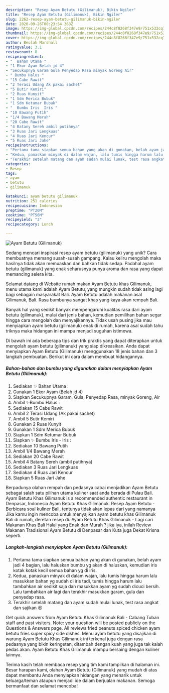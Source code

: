 ```yaml
---
description: "Resep Ayam Betutu (Gilimanuk), Bikin Ngiler"
title: "Resep Ayam Betutu (Gilimanuk), Bikin Ngiler"
slug: 2262-resep-ayam-betutu-gilimanuk-bikin-ngiler
date: 2020-09-26T00:23:54.363Z
image: https://img-global.cpcdn.com/recipes/244c8f8268f347e9/751x532cq70/ayam-betutu-gilimanuk-foto-resep-utama.jpg
thumbnail: https://img-global.cpcdn.com/recipes/244c8f8268f347e9/751x532cq70/ayam-betutu-gilimanuk-foto-resep-utama.jpg
cover: https://img-global.cpcdn.com/recipes/244c8f8268f347e9/751x532cq70/ayam-betutu-gilimanuk-foto-resep-utama.jpg
author: Beulah Marshall
ratingvalue: 3.1
reviewcount: 8
recipeingredient:
- "  Bahan Utama "
- "1 Ekor Ayam Belah jd 4"
- "Secukupnya Garam Gula Penyedap Rasa minyak Goreng Air"
- " Bumbu Halus "
- "15 Cabe Rawit"
- "2 Terasi Udang Ak pakai sachet"
- "5 Butir Kemiri"
- "2 Ruas Kunyit"
- "1 Sdm Merica Bubuk"
- "1 Sdm Ketumar Bubuk"
- "  Bumbu Iris  Iris "
- "10 Bawang Putih"
- "1/4 Bawang Merah"
- "20 Cabe Rawit"
- "4 Batany Sereh ambil putihnya"
- "3 Ruas Jari Lengkuas"
- "4 Ruas Jari Kencur"
- "5 Ruas Jari Jahe"
recipeinstructions:
- "Pertama tama siapkan semua bahan yang akan di gunakan, belah ayam jadi 4 bagian, lalu haluskan bumbu yg akan di haluskan, kemudian iris kotak kotak kecil semua bahan yg di iris."
- "Kedua, panaskan minyak di dalam wajan, lalu tumis hingga harum lalu masukkan bahan yg sudah di iris tadi, tumis hingga harum lalu tambahkan air sedikit saja dan masukkan ayam yg sudah dicuci bersih. Lalu tambahkan air lagi dan terakhir masukkan garam, gula dan penyedap rasa."
- "Terakhir setelah matang dan ayam sudah mulai lunak, test rasa angkat dan sajikan 😍"
categories:
- Resep
tags:
- ayam
- betutu
- gilimanuk

katakunci: ayam betutu gilimanuk 
nutrition: 251 calories
recipecuisine: Indonesian
preptime: "PT20M"
cooktime: "PT56M"
recipeyield: "3"
recipecategory: Lunch

---
```



![Ayam Betutu (Gilimanuk)](https://img-global.cpcdn.com/recipes/244c8f8268f347e9/751x532cq70/ayam-betutu-gilimanuk-foto-resep-utama.jpg)

Sedang mencari inspirasi resep ayam betutu (gilimanuk) yang unik? Cara membuatnya memang susah-susah gampang. Kalau keliru mengolah maka hasilnya tidak akan memuaskan dan bahkan tidak sedap. Padahal ayam betutu (gilimanuk) yang enak seharusnya punya aroma dan rasa yang dapat memancing selera kita.

Selamat datang di Website rumah makan Ayam Betutu khas Gilimanuk, menu utama kami adalah Ayam Betutu, yang mungkin sudah tidak asing lagi bagi sebagain masyarakat Bali. Ayam Betutu adalah makanan asal Gilimanuk, Bali. Rasa bumbunya sangat khas yang kaya akan rempah Bali.

Banyak hal yang sedikit banyak mempengaruhi kualitas rasa dari ayam betutu (gilimanuk), mulai dari jenis bahan, kemudian pemilihan bahan segar hingga cara mengolah dan menyajikannya. Tidak usah pusing jika mau menyiapkan ayam betutu (gilimanuk) enak di rumah, karena asal sudah tahu triknya maka hidangan ini mampu menjadi suguhan istimewa.


Di bawah ini ada beberapa tips dan trik praktis yang dapat diterapkan untuk mengolah ayam betutu (gilimanuk) yang siap dikreasikan. Anda dapat menyiapkan Ayam Betutu (Gilimanuk) menggunakan 18 jenis bahan dan 3 langkah pembuatan. Berikut ini cara dalam membuat hidangannya.

<!--inarticleads1-->

##### Bahan-bahan dan bumbu yang digunakan dalam menyiapkan Ayam Betutu (Gilimanuk):

1. Sediakan  ✨ Bahan Utama :
1. Gunakan 1 Ekor Ayam (Belah jd 4)
1. Siapkan Secukupnya Garam, Gula, Penyedap Rasa, minyak Goreng, Air
1. Ambil  ✨Bumbu Halus :
1. Sediakan 15 Cabe Rawit
1. Ambil 2 Terasi Udang (Ak pakai sachet)
1. Ambil 5 Butir Kemiri
1. Gunakan 2 Ruas Kunyit
1. Gunakan 1 Sdm Merica Bubuk
1. Siapkan 1 Sdm Ketumar Bubuk
1. Siapkan  ✨ Bumbu Iris - Iris :
1. Sediakan 10 Bawang Putih
1. Ambil 1/4 Bawang Merah
1. Sediakan 20 Cabe Rawit
1. Ambil 4 Batany Sereh (ambil putihnya)
1. Sediakan 3 Ruas Jari Lengkuas
1. Sediakan 4 Ruas Jari Kencur
1. Siapkan 5 Ruas Jari Jahe


Berpadunya olahan rempah dan pedasnya cabai menjadikan Ayam Betutu sebagai salah satu pilihan utama kuliner saat anda berada di Pulau Bali. Ayam Betutu Khas Gilimanuk is a recommended authentic restaurant in Denpasar, Indonesia Ayam Betutu Khas Gilimanuk. Resep Ayam Betutu - Berbicara soal kuliner Bali, tentunya tidak akan lepas dari yang namanya Jika kamu ingin mencoba untuk menyajikan ayam betutu khas Gilimanuk Bali di rumah, deretan resep di. Ayam Betutu Khas Gilimanuk - Lagi cari Makanan Khas Bali Halal yang Enak dan Murah ? jika iya, inilah Review Makanan Tradisional Ayam Betutu di Denpasar dan Kuta juga Dekat Krisna seperti. 

<!--inarticleads2-->

##### Langkah-langkah menyiapkan Ayam Betutu (Gilimanuk):

1. Pertama tama siapkan semua bahan yang akan di gunakan, belah ayam jadi 4 bagian, lalu haluskan bumbu yg akan di haluskan, kemudian iris kotak kotak kecil semua bahan yg di iris.
1. Kedua, panaskan minyak di dalam wajan, lalu tumis hingga harum lalu masukkan bahan yg sudah di iris tadi, tumis hingga harum lalu tambahkan air sedikit saja dan masukkan ayam yg sudah dicuci bersih. Lalu tambahkan air lagi dan terakhir masukkan garam, gula dan penyedap rasa.
1. Terakhir setelah matang dan ayam sudah mulai lunak, test rasa angkat dan sajikan 😍


Get quick answers from Ayam Betutu Khas Gilimanuk Bali - Cabang Tuban staff and past visitors. Note: your question will be posted publicly on the Questions &amp; Answers page. All reviews fried peanuts spiced chicken ayam betutu fries super spicy side dishes. Menu ayam betutu yang disajikan di warung Ayam Betutu Khas Gilimanuk ini terkenal juga dengan rasa pedasnya yang bikin keringetan, ditambah dengan kuah yang juga tak kalah pedas akan. Ayam Betutu Khas Gilimanuk mampu bersaing dengan kuliner lainnya. 

Terima kasih telah membaca resep yang tim kami tampilkan di halaman ini. Besar harapan kami, olahan Ayam Betutu (Gilimanuk) yang mudah di atas dapat membantu Anda menyiapkan hidangan yang menarik untuk keluarga/teman ataupun menjadi ide dalam berjualan makanan. Semoga bermanfaat dan selamat mencoba!

